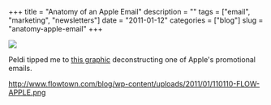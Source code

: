 +++
title = "Anatomy of an Apple Email"
description = ""
tags = ["email", "marketing", "newsletters"]
date = "2011-01-12"
categories = ["blog"]
slug = "anatomy-apple-email"
+++



  <div class="notebook-screenshot"><a href="http://www.flowtown.com/blog/wp-content/uploads/2011/01/110110-FLOW-APPLE.png"><img src="//konigi.com/media/bluga/wt4d2dd8f7b8083_large.jpg"/></a></div><p>Peldi tipped me to <a href="http://www.flowtown.com/blog/anatomy-ofan-apple-email">this graphic</a> deconstructing one of Apple's promotional emails.</p>

    
  <a href="http://www.flowtown.com/blog/wp-content/uploads/2011/01/110110-FLOW-APPLE.png">http://www.flowtown.com/blog/wp-content/uploads/2011/01/110110-FLOW-APPLE.png</a>
